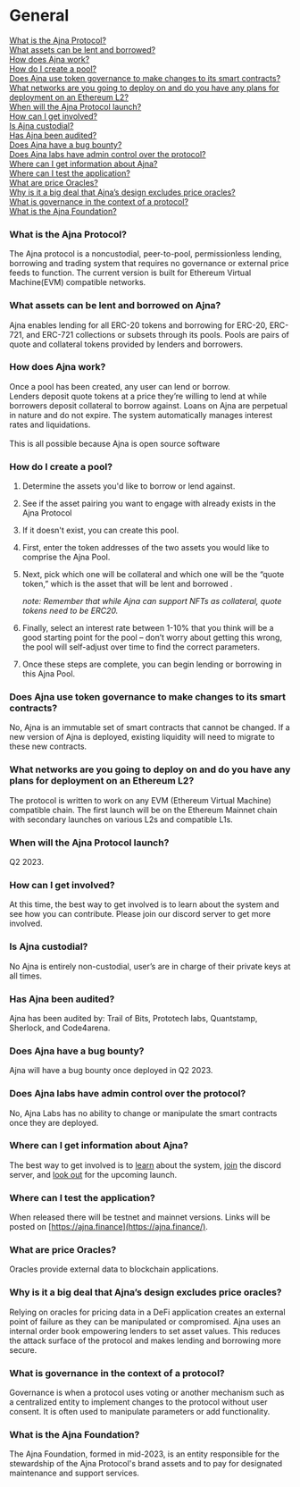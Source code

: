 # General

[What is the Ajna Protocol?](general.md#what-is-the-ajna-protocol)\
[What assets can be lent and borrowed?](general.md#what-assets-can-be-lent-and-borrowed-on-ajna)\
[How does Ajna work?](general.md#how-does-ajna-work)\
[How do I create a pool?](general.md#how-do-i-create-a-pool)\
[Does Ajna use token governance to make changes to its smart contracts?](general.md#does-ajna-use-token-governance-to-make-changes-to-its-smart-contracts)\
[What networks are you going to deploy on and do you have any plans for deployment on an Ethereum L2?\
](general.md#what-chains-are-you-going-to-deploy-on-and-do-you-have-any-plans-for-deployment-on-an-ethereum-l2)[When will the Ajna Protocol launch?](general.md#when-will-the-ajna-protocol-launch)\
[How can I get involved?](general.md#how-can-i-get-involved)\
[Is Ajna custodial?](general.md#is-ajna-custodial)\
[Has Ajna been audited?](general.md#has-ajna-been-audited)\
[Does Ajna have a bug bounty?](general.md#does-ajna-have-a-bug-bounty)\
[Does Ajna labs have admin control over the protocol?](general.md#does-ajna-labs-have-admin-control-over-the-protocol)\
[Where can I get information about Ajna?](general.md#where-can-i-get-information-about-ajna)\
[Where can I test the application? ](general.md#where-can-i-test-the-application)\
[What are price Oracles?](general.md#what-are-price-oracles)\
[Why is it a big deal that Ajna’s design excludes price oracles?](general.md#why-is-it-a-big-deal-that-ajnas-design-excludes-price-oracles)\
[What is governance in the context of a protocol?](general.md#what-is-governance-in-the-context-of-a-protocol)\
[What is the Ajna Foundation?](general.md#what-is-the-ajna-foundation)

### What is the Ajna Protocol?

The Ajna protocol is a noncustodial, peer-to-pool, permissionless lending, borrowing and trading system that requires no governance or external price feeds to function. The current version is built for Ethereum Virtual Machine(EVM) compatible networks.&#x20;

### What assets can be lent and borrowed on Ajna?

Ajna enables lending for all ERC-20 tokens and borrowing for ERC-20, ERC-721, and ERC-721 collections or subsets through its pools. Pools are pairs of quote and collateral tokens provided by lenders and borrowers.

### How does Ajna work?

Once a pool has been created, any user can lend or borrow. \
Lenders deposit quote tokens at a price they’re willing to lend at while borrowers deposit collateral to borrow against. Loans on Ajna are perpetual in nature and do not expire. The system automatically manages interest rates and liquidations.\
\
This is all possible because Ajna is open source software&#x20;

### How do I create a pool?

1. Determine the assets you'd like to borrow or lend against.
2. See if the asset pairing you want to engage with already exists in the Ajna Protocol
3. If it doesn't exist, you can create this pool.
4. First, enter the token addresses of the two assets you would like to comprise the Ajna Pool.
5.  Next, pick which one will be collateral and which one will be the “quote token,” which is the asset that will be lent and borrowed .

    _note: Remember that while Ajna can support NFTs as collateral, quote tokens need to be ERC20._
6. Finally, select an interest rate between 1-10% that you think will be a good starting point for the pool – don’t worry about getting this wrong, the pool will self-adjust over time to find the correct parameters.
7. Once these steps are complete, you can begin lending or borrowing in this Ajna Pool.

### Does Ajna use token governance to make changes to its smart contracts?

No, Ajna is an immutable set of smart contracts that cannot be changed. If a new version of Ajna is deployed, existing liquidity will need to migrate to these new contracts.

### What networks are you going to deploy on and do you have any plans for deployment on an Ethereum L2?

The protocol is written to work on any EVM (Ethereum Virtual Machine) compatible chain. The first launch will be on the Ethereum Mainnet chain with secondary launches on various L2s and compatible L1s.

### When will the Ajna Protocol launch?

Q2 2023.

### How can I get involved?

At this time, the best way to get involved is to learn about the system and see how you can contribute. Please join our discord server to get more involved.

### Is Ajna custodial?

No Ajna is entirely non-custodial, user’s are in charge of their private keys at all times.

### Has Ajna been audited?

Ajna has been audited by: Trail of Bits, Prototech labs, Quantstamp, Sherlock, and Code4arena.

### Does Ajna have a bug bounty?

Ajna will have a bug bounty once deployed in Q2 2023.

### Does Ajna labs have admin control over the protocol?

No, Ajna Labs has no ability to change or manipulate the smart contracts once they are deployed.

### Where can I get information about Ajna?

The best way to get involved is to [learn](https://www.ajna.finance/eli5) about the system, [join](https://discord.gg/PJzKTDXdgA) the discord server, and [look out](https://twitter.com/ajnafi) for the upcoming launch.

### Where can I test the application?

When released there will be testnet and mainnet versions. Links will be posted on [https://ajna.finance](https://ajna.finance/).

### What are price Oracles?

Oracles provide external data to blockchain applications.

### Why is it a big deal that Ajna’s design excludes price oracles?

Relying on oracles for pricing data in a DeFi application creates an external point of failure as they can be manipulated or compromised. Ajna uses an internal order book empowering lenders to set asset values. This reduces the attack surface of the protocol and makes lending and borrowing more secure.

### What is governance in the context of a protocol?

Governance is when a protocol uses voting or another mechanism such as a centralized entity to implement changes to the protocol without user consent. It is often used to manipulate parameters or add functionality.

### What is the Ajna Foundation?

The Ajna Foundation, formed in mid-2023, is an entity responsible for the stewardship of the Ajna Protocol's brand assets and to pay for designated maintenance and support services.

